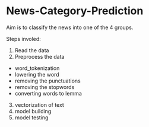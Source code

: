 # News-Category-Prediction
Aim is to classify the news into one of the 4 groups.

Steps involed:
1. Read the data
2. Preprocess the data
  * word_tokenization
  * lowering the word
  * removing the punctuations
  * removing the stopwords
  * converting words to lemma
3. vectorization of text
4. model building
5. model testing

